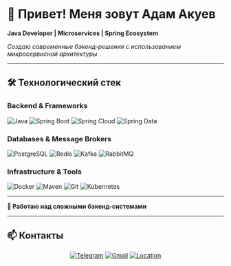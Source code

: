 # 👋 Привет! Меня зовут Адам Акуев

**Java Developer | Microservices | Spring Ecosystem**

*Создаю современные бэкенд-решения с использованием микросервисной архитектуры*

---

## 🛠 **Технологический стек**

### **Backend & Frameworks**
![Java](https://img.shields.io/badge/Java-ED8B00?style=for-the-badge&logo=java&logoColor=white)
![Spring Boot](https://img.shields.io/badge/Spring_Boot-6DB33F?style=for-the-badge&logo=springboot&logoColor=white)
![Spring Cloud](https://img.shields.io/badge/Spring_Cloud-6DB33F?style=for-the-badge&logo=spring&logoColor=white)
![Spring Data](https://img.shields.io/badge/Spring_Data-6DB33F?style=for-the-badge&logo=spring&logoColor=white)

### **Databases & Message Brokers**
![PostgreSQL](https://img.shields.io/badge/PostgreSQL-316192?style=for-the-badge&logo=postgresql&logoColor=white)
![Redis](https://img.shields.io/badge/Redis-DC382D?style=for-the-badge&logo=redis&logoColor=white)
![Kafka](https://img.shields.io/badge/Kafka-231F20?style=for-the-badge&logo=apachekafka&logoColor=white)
![RabbitMQ](https://img.shields.io/badge/RabbitMQ-FF6600?style=for-the-badge&logo=rabbitmq&logoColor=white)

### **Infrastructure & Tools**
![Docker](https://img.shields.io/badge/Docker-2496ED?style=for-the-badge&logo=docker&logoColor=white)
![Maven](https://img.shields.io/badge/Maven-C71A36?style=for-the-badge&logo=apachemaven&logoColor=white)
![Git](https://img.shields.io/badge/Git-F05032?style=for-the-badge&logo=git&logoColor=white)
![Kubernetes](https://img.shields.io/badge/Kubernetes-326CE5?style=for-the-badge&logo=kubernetes&logoColor=white)

---

**🚀 Работаю над сложными бэкенд-системами**

</div>

---

## 📫 **Контакты**

<div align="center">

[![Telegram](https://img.shields.io/badge/Telegram-@Adams_095-2CA5E0?style=for-the-badge&logo=telegram&logoColor=white)](https://t.me/Adams_095)
[![Gmail](https://img.shields.io/badge/Email-akuev2005@gmail.com-D14836?style=for-the-badge&logo=gmail&logoColor=white)](mailto:akuev2005@gmail.com)
[![Location](https://img.shields.io/badge/📍_Ростов_на_Дону,_Россия-0088CC?style=for-the-badge&logo=map&logoColor=white)]()

</div>
